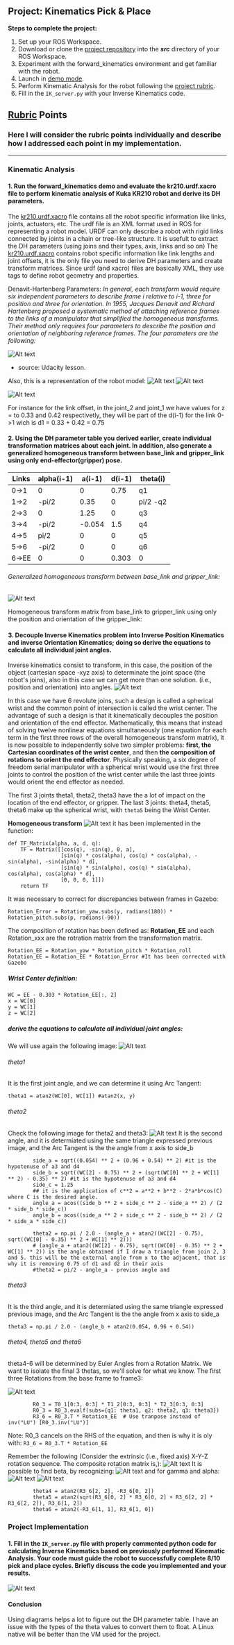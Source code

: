 ## Project: Kinematics Pick & Place

**Steps to complete the project:**  

1. Set up your ROS Workspace.
2. Download or clone the [project repository](https://github.com/udacity/RoboND-Kinematics-Project) into the ***src*** directory of your ROS Workspace.  
3. Experiment with the forward_kinematics environment and get familiar with the robot.
4. Launch in [demo mode](https://classroom.udacity.com/nanodegrees/nd209/parts/7b2fd2d7-e181-401e-977a-6158c77bf816/modules/8855de3f-2897-46c3-a805-628b5ecf045b/lessons/91d017b1-4493-4522-ad52-04a74a01094c/concepts/ae64bb91-e8c4-44c9-adbe-798e8f688193).
5. Perform Kinematic Analysis for the robot following the [project rubric](https://review.udacity.com/#!/rubrics/972/view).
6. Fill in the `IK_server.py` with your Inverse Kinematics code. 


[//]: # (Image References)

[image1]: ./misc_images/misc1.png
[image2]: ./misc_images/misc3.png
[image3]: ./misc_images/misc2.png

## [Rubric](https://review.udacity.com/#!/rubrics/972/view) Points
### Here I will consider the rubric points individually and describe how I addressed each point in my implementation.  

---

### Kinematic Analysis
#### 1. Run the forward_kinematics demo and evaluate the kr210.urdf.xacro file to perform kinematic analysis of Kuka KR210 robot and derive its DH parameters.
The [kr210.urdf.xacro](/kuka_arm/urdf/kr210.urdf.xacro) file contains all the robot specific information like links, joints, actuators, etc. The urdf file is an XML format used in ROS for representing a robot model. URDF can only describe a robot with rigid links connected by joints in a chain or tree-like structure. It is usefult to extract the DH parameters (using joins and their types, axis, links and so on) 
The [kr210.urdf.xacro](/kuka_arm/urdf/kr210.urdf.xacro)  contains robot specific information like link lengths and joint offsets, it is the only file you need to derive DH parameters and create transform matrices. Since urdf (and xacro) files are basically XML, they use tags to define robot geometry and properties. 

Denavit-Hartenberg Parameters:
*In general, each transform would require six independent parameters to describe frame i relative to i-1, three for position and three for orientation. In 1955, Jacques Denavit and Richard Hartenberg proposed a systematic method of attaching reference frames to the links of a manipulator that simplified the homogeneous transforms. Their method only requires four parameters to describe the position and orientation of neighboring reference frames. The four parameters are the following:*

![Alt text](/misc_images/DH-parameter.png)
* source: Udacity lesson.

Also, this is a representation of the robot model:
![Alt text](/misc_images/robot_model1.jpg)
![Alt text](/misc_images/robot_model.png)

![Alt text](/misc_images/URDF_relation.png)


For instance for the link offset, in the joint_2 and joint_1 we have values for z = to 0.33 and 0.42 respectivetly, they will be part of the d(i-1) for the link 0->1 wich is d1 = 0.33 + 0.42 = 0.75

#### 2. Using the DH parameter table you derived earlier, create individual transformation matrices about each joint. In addition, also generate a generalized homogeneous transform between base_link and gripper_link using only end-effector(gripper) pose.

Links | alpha(i-1) | a(i-1) | d(i-1) | theta(i)
--- | --- | --- | --- | ---
0->1 | 0|0|0.75|q1|
1->2 | -pi/2|0.35|0|pi/2 -q2|
2->3 | 0|1.25|0|q3|
3->4 | -pi/2|-0.054|1.5|q4|
4->5 | pi/2|0|0|q5|
5->6 | -pi/2|0|0|q6|
6->EE |0|0|0.303|0

###### Generalized homogeneous transform between base_link and gripper_link:
![Alt text](/misc_images/generalized_homogeneous_transform.jpg)

Homogeneous transform matrix from base_link to gripper_link using only the position and orientation of the gripper_link:



#### 3. Decouple Inverse Kinematics problem into Inverse Position Kinematics and inverse Orientation Kinematics; doing so derive the equations to calculate all individual joint angles.
Inverse kinematics consist to transform, in this case,  the position of the object (cartesian space -xyz axis) to determinate the joint space (the robot's joins), also in this case we can get more than one solution.  (i.e., position and orientation) into  angles. 
![Alt text](/misc_images/forward-kinematics-01.png)

In this case we have 6 revolute joins,  such a design is called a spherical wrist and the common point of intersection is called the wrist center. The advantage of such a design is that it kinematically decouples the position and orientation of the end effector. Mathematically, this means that instead of solving twelve nonlinear equations simultaneously (one equation for each term in the first three rows of the overall homogeneous transform matrix), it is now possible to independently solve two simpler problems: **first, the Cartesian coordinates of the wrist center**, and then **the composition of rotations to orient the end effector**. Physically speaking, a six degree of freedom serial manipulator with a spherical wrist would use the first three joints to control the position of the wrist center while the last three joints would orient the end effector as needed.

The first 3 joints theta1, theta2, theta3 have the a lot of impact on the location of the end effector, or gripper. The last 3 joints: theta4, theta5, theta6 make up the spherical wrist, with `theta5` being the Wrist Center.


**Homogeneous transform** 
![Alt text](/misc_images/homogeneous_transform.png)
it has been implemented in the function:
```
def TF_Matrix(alpha, a, d, q):
    TF = Matrix([[cos(q), -sin(q), 0, a],
                 [sin(q) * cos(alpha), cos(q) * cos(alpha), -sin(alpha), -sin(alpha) * d],
                 [sin(q) * sin(alpha), cos(q) * sin(alpha), cos(alpha), cos(alpha) * d],
                 [0, 0, 0, 1]])
    return TF
```

It was necessary to correct for discrepancies between frames in Gazebo:
```
Rotation_Error = Rotation_yaw.subs(y, radians(180)) * Rotation_pitch.subs(p, radians(-90))
```
The composition of rotation  has been defined as: **Rotation_EE**  and each Rotation_xxx  are the rotration matrix from the transformation matrix.
```
Rotation_EE = Rotation_yaw * Rotation_pitch * Rotation_roll
Rotation_EE = Rotation_EE * Rotation_Error #It has been corrected with Gazebo
```
##### Wrist Center definition:
```
WC = EE - 0.303 * Rotation_EE[:, 2]
x = WC[0]
y = WC[1]
z = WC[2]
```
##### derive the equations to calculate all individual joint angles:
We will use again the following image:
![Alt text](/misc_images/robot_model.png)
###### theta1
It is the first joint angle, and we can determine it using Arc Tangent:
```
theta1 = atan2(WC[0], WC[1]) #atan2(x, y)
```
###### theta2
Check the following image for theta2 and theta3:
![Alt text](/misc_images/joint_relation.png)
It is the second angle, and it is determiated using the same triangle expressed previous image, and the Arc Tangent is the the angle from x axis to side_b

```
        side_a = sqrt((0.054) ** 2 + (0.96 + 0.54) ** 2) #it is the hypotenuse of a3 and d4
        side_b = sqrt((WC[2] - 0.75) ** 2 + (sqrt(WC[0] ** 2 + WC[1] ** 2) - 0.35) ** 2) #it is the hypotenuse of a3 and d4
        side_c = 1.25
        ## it is the application of c**2 = a**2 + b**2 - 2*a*b*cos(C) where C is the desired angle.
        angle_a = acos((side_b ** 2 + side_c ** 2 - side_a ** 2) / (2 * side_b * side_c))
        angle_b = acos((side_a ** 2 + side_c ** 2 - side_b ** 2) / (2 * side_a * side_c))

        theta2 = np.pi / 2.0 - (angle_a + atan2((WC[2] - 0.75), sqrt((WC[0] - 0.35) ** 2 + WC[1] ** 2)))
        # (angle_a + atan2((WC[2] - 0.75), sqrt((WC[0] - 0.35) ** 2 + WC[1] ** 2)) is the angle obtained if I draw a triangle from join 2, 3 and 5. this will be the external angle from x to the adjacent, that is why it is removing 0.75 of d1 and d2 in their axis
        #theta2 = pi/2 - angle_a - previos angle and 
```
###### theta3
It is the third angle, and it is determiated using the same triangle expressed previous image, and the Arc Tangent is the the angle from x axis to side_a
```
theta3 = np.pi / 2.0 - (angle_b + atan2(0.054, 0.96 + 0.54))
```
###### theta4, theta5 and theta6
theta4-6 will be determined by Euler Angles from a Rotation Matrix. We want to isolate the final 3 thetas, so we'll solve for what we know. The first three Rotations from the base frame to frame3:


![Alt text](/misc_images/R3_6.png)
```
        R0_3 = T0_1[0:3, 0:3] * T1_2[0:3, 0:3] * T2_3[0:3, 0:3]
        R0_3 = R0_3.evalf(subs={q1: theta1, q2: theta2, q3: theta3})
        R3_6 = R0_3.T * Rotation_EE  # Use tranpose instead of inv("LU") [R0_3.inv("LU")]
```
Note: R0_3  cancels on the RHS of the equation, and then is why it is oly with: `R3_6 = R0_3.T * Rotation_EE`

Remember the following (Consider the extrinsic (i.e., fixed axis) X-Y-Z rotation sequence. The composite rotation matrix is,):
![Alt text](/misc_images/Rxyz.png)
It is possible to find beta, by recognizing:
![Alt text](/misc_images/beta.png)
and for gamma and alpha:
![Alt text](/misc_images/gamma.gif)
![Alt text](/misc_images/alpha.gif)
```
        theta4 = atan2(R3_6[2, 2], -R3_6[0, 2])
        theta5 = atan2(sqrt(R3_6[0, 2] * R3_6[0, 2] + R3_6[2, 2] * R3_6[2, 2]), R3_6[1, 2])
        theta6 = atan2(-R3_6[1, 1], R3_6[1, 0])
```

### Project Implementation

#### 1. Fill in the `IK_server.py` file with properly commented python code for calculating Inverse Kinematics based on previously performed Kinematic Analysis. Your code must guide the robot to successfully complete 8/10 pick and place cycles. Briefly discuss the code you implemented and your results. 
![Alt text](/misc_images/final_result.png)



#### Conclusion
Using diagrams helps a lot to figure out the DH parameter table. I have an issue with the types of the theta values to convert them to float. A Linux native will be better than the VM used for the project.
